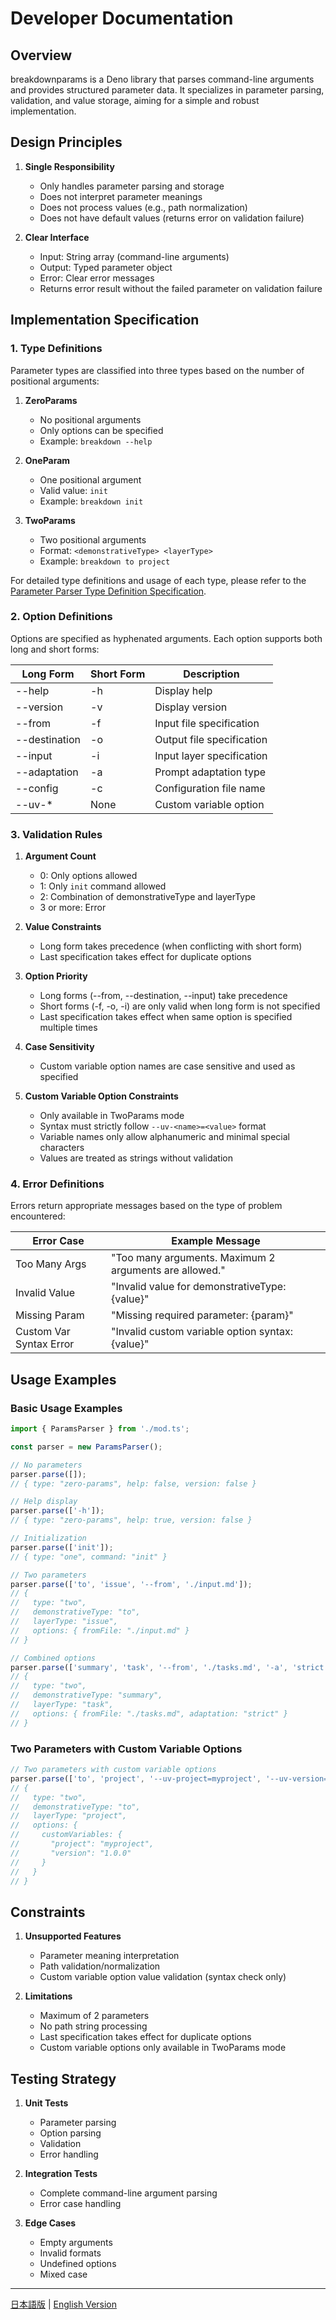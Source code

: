 # Developer Documentation

## Overview

breakdownparams is a Deno library that parses command-line arguments and provides structured parameter data.
It specializes in parameter parsing, validation, and value storage, aiming for a simple and robust implementation.

## Design Principles

1. **Single Responsibility**
   - Only handles parameter parsing and storage
   - Does not interpret parameter meanings
   - Does not process values (e.g., path normalization)
   - Does not have default values (returns error on validation failure)

2. **Clear Interface**
   - Input: String array (command-line arguments)
   - Output: Typed parameter object
   - Error: Clear error messages
   - Returns error result without the failed parameter on validation failure

## Implementation Specification

### 1. Type Definitions

Parameter types are classified into three types based on the number of positional arguments:

1. **ZeroParams**
   - No positional arguments
   - Only options can be specified
   - Example: `breakdown --help`

2. **OneParam**
   - One positional argument
   - Valid value: `init`
   - Example: `breakdown init`

3. **TwoParams**
   - Two positional arguments
   - Format: `<demonstrativeType> <layerType>`
   - Example: `breakdown to project`

For detailed type definitions and usage of each type, please refer to the [Parameter Parser Type Definition Specification](params_type.md).

### 2. Option Definitions

Options are specified as hyphenated arguments. Each option supports both long and short forms:

| Long Form     | Short Form | Description                |
|--------------|------------|----------------------------|
| --help       | -h         | Display help              |
| --version    | -v         | Display version           |
| --from       | -f         | Input file specification  |
| --destination| -o         | Output file specification |
| --input      | -i         | Input layer specification |
| --adaptation | -a         | Prompt adaptation type    |
| --config     | -c         | Configuration file name   |
| --uv-*       | None       | Custom variable option    |

### 3. Validation Rules

1. **Argument Count**
   - 0: Only options allowed
   - 1: Only `init` command allowed
   - 2: Combination of demonstrativeType and layerType
   - 3 or more: Error

2. **Value Constraints**
   - Long form takes precedence (when conflicting with short form)
   - Last specification takes effect for duplicate options

3. **Option Priority**
   - Long forms (--from, --destination, --input) take precedence
   - Short forms (-f, -o, -i) are only valid when long form is not specified
   - Last specification takes effect when same option is specified multiple times

4. **Case Sensitivity**
   - Custom variable option names are case sensitive and used as specified

5. **Custom Variable Option Constraints**
   - Only available in TwoParams mode
   - Syntax must strictly follow `--uv-<name>=<value>` format
   - Variable names only allow alphanumeric and minimal special characters
   - Values are treated as strings without validation

### 4. Error Definitions

Errors return appropriate messages based on the type of problem encountered:

| Error Case    | Example Message                                    |
|--------------|---------------------------------------------------|
| Too Many Args | "Too many arguments. Maximum 2 arguments are allowed." |
| Invalid Value | "Invalid value for demonstrativeType: {value}"    |
| Missing Param | "Missing required parameter: {param}"             |
| Custom Var Syntax Error | "Invalid custom variable option syntax: {value}" |

## Usage Examples

### Basic Usage Examples

```typescript
import { ParamsParser } from './mod.ts';

const parser = new ParamsParser();

// No parameters
parser.parse([]);
// { type: "zero-params", help: false, version: false }

// Help display
parser.parse(['-h']);
// { type: "zero-params", help: true, version: false }

// Initialization
parser.parse(['init']);
// { type: "one", command: "init" }

// Two parameters
parser.parse(['to', 'issue', '--from', './input.md']);
// {
//   type: "two",
//   demonstrativeType: "to",
//   layerType: "issue",
//   options: { fromFile: "./input.md" }
// }

// Combined options
parser.parse(['summary', 'task', '--from', './tasks.md', '-a', 'strict']);
// {
//   type: "two",
//   demonstrativeType: "summary",
//   layerType: "task",
//   options: { fromFile: "./tasks.md", adaptation: "strict" }
// }
```

### Two Parameters with Custom Variable Options

```typescript
// Two parameters with custom variable options
parser.parse(['to', 'project', '--uv-project=myproject', '--uv-version=1.0.0']);
// {
//   type: "two",
//   demonstrativeType: "to",
//   layerType: "project",
//   options: {
//     customVariables: {
//       "project": "myproject",
//       "version": "1.0.0"
//     }
//   }
// }
```

## Constraints

1. **Unsupported Features**
   - Parameter meaning interpretation
   - Path validation/normalization
   - Custom variable option value validation (syntax check only)

2. **Limitations**
   - Maximum of 2 parameters
   - No path string processing
   - Last specification takes effect for duplicate options
   - Custom variable options only available in TwoParams mode

## Testing Strategy

1. **Unit Tests**
   - Parameter parsing
   - Option parsing
   - Validation
   - Error handling

2. **Integration Tests**
   - Complete command-line argument parsing
   - Error case handling

3. **Edge Cases**
   - Empty arguments
   - Invalid formats
   - Undefined options
   - Mixed case 

---

[日本語版](development.ja.md) | [English Version](development.md) 